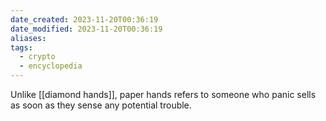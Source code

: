 ```yaml
---
date_created: 2023-11-20T00:36:19
date_modified: 2023-11-20T00:36:19
aliases: 
tags:
  - crypto
  - encyclopedia
---
```

Unlike [[diamond hands]], paper hands refers to someone who panic sells as soon as they sense any potential trouble.